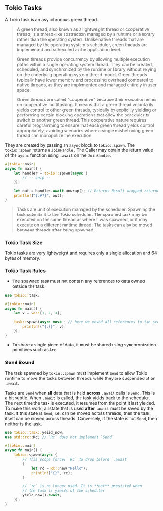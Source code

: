 ## Tokio Tasks

A Tokio task is an asynchronous green thread.

> A green thread, also known as a lightweight thread or cooperative thread, is a thread-like abstraction managed by a runtime or a library rather than the operating system. Unlike native threads that are managed by the operating system's scheduler, green threads are implemented and scheduled at the application level.
> 
> Green threads provide concurrency by allowing multiple execution paths within a single operating system thread. They can be created, scheduled, and synchronized by the runtime or library without relying on the underlying operating system thread model. Green threads typically have lower memory and processing overhead compared to native threads, as they are implemented and managed entirely in user space.
> 
> Green threads are called "cooperative" because their execution relies on cooperative multitasking. It means that a green thread voluntarily yields control to other green threads, typically by explicitly yielding or performing certain blocking operations that allow the scheduler to switch to another green thread. This cooperative nature requires careful programming to ensure that each green thread yields control appropriately, avoiding scenarios where a single misbehaving green thread can monopolize the execution.

They are created by passing an `async` block to `tokio::spawn`. The `tokio::spawn` returns a `JoinHandle.` The Caller may obtain the return value of the `aysnc` function using `.await` on the `JoinHandle.`

```rust
#[tokio::main]
async fn main() {
	let handler = tokio::spawn(async {
		// -- snip --
	});

	let out = handler.await.unwrap(); // Returns Result wrapped returned value
	println!("{:#?}", out);
}
```

> Tasks are unit of execution managed by the scheduler. Spawning the task submits it to the Tokio scheduler. The spawned task may be executed on the same thread as where it was spawned, or it may execute on a different runtime thread. The tasks can also be moved between threads after being spawned.

### Tokio Task Size

Tokio tasks are very lightweight and requires only a single allocation and 64 bytes of memory.

### Tokio Task Rules

- The spawned task must not contain any references to data owned outside the task.

```rust
use tokio::task;

#[tokio::main]
async fn main() {
	let v = vec![1, 2, 3];

	task::spawn(async move { // here we moved all references to the scope of the spawn
		println!("{:?}", v);
	});
}
```

- To share a single piece of data,  it must be shared using synchronization primitives such as `Arc`.

### Send Bound

The task spawned by `tokio::spawn` must implement `Send` to allow Tokio runtime to move the tasks between threads while they are suspended at an `.await`.

Tasks are `Send` when **all** data that is held **across** `.await` calls is `Send`. This is a bit subtle. When `.await` is called, the task yields back to the scheduler. The next time the task is executed, it resumes from the point it last yielded. To make this work, all state that is used **after** `.await` must be saved by the task. If this state is `Send`, i.e. can be moved across threads, then the task itself can be moved across threads. Conversely, if the state is not `Send`, then neither is the task.

```rust
use tokio::task::yeild_now;
use std::rc::Rc; // `Rc` does not implement `Send`

#[tokio::main]
async fn main() {
	tokio::spawn(async {
		// This scope forces `Rc` to drop before `.await`
		{
			let rc = Rc::new("Hello");
			println!("{}", rc);
		}

		// `rc` is no longer used. It is **not** presisted when
		// the task is yields ot the scheduler
		yield_now().await;
	});
}
```

